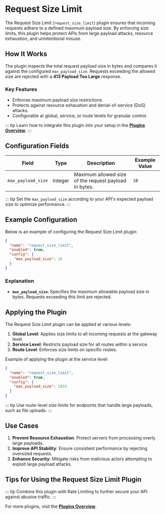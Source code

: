 # Request Size Limit

The Request Size Limit (`request_size_limit`) plugin ensures that incoming requests adhere to a defined maximum payload size. By enforcing size limits, this plugin helps protect APIs from large payload attacks, resource exhaustion, and unintentional misuse.

## How It Works

The plugin inspects the total request payload size in bytes and compares it against the configured `max_payload_size`. Requests exceeding the allowed size are rejected with a **413 Payload Too Large** response.

### Key Features

- Enforces maximum payload size restrictions.
- Protects against resource exhaustion and denial-of-service (DoS) attacks.
- Configurable at global, service, or route levels for granular control.

::: tip
Learn how to integrate this plugin into your setup in the **[Plugins Overview](../plugins/overview.md)**.
:::

## Configuration Fields

| Field              | Type    | Description                                           | Example Value |
| ------------------ | ------- | ----------------------------------------------------- | ------------- |
| `max_payload_size` | Integer | Maximum allowed size of the request payload in bytes. | `10`          |

::: tip
Set the `max_payload_size` according to your API's expected payload size to optimize performance.
:::

## Example Configuration

Below is an example of configuring the Request Size Limit plugin:

```json
{
  "name": "request_size_limit",
  "enabled": true,
  "config": {
    "max_payload_size": 10
  }
}
```

### Explanation

- **`max_payload_size`**: Specifies the maximum allowable payload size in bytes. Requests exceeding this limit are rejected.

## Applying the Plugin

The Request Size Limit plugin can be applied at various levels:

1. **Global Level**: Applies size limits to all incoming requests at the gateway level.
2. **Service Level**: Restricts payload size for all routes within a service.
3. **Route Level**: Enforces size limits on specific routes.

Example of applying the plugin at the service level:

```json
{
  "name": "request_size_limit",
  "enabled": true,
  "config": {
    "max_payload_size": 1024
  }
}
```

::: tip
Use route-level size limits for endpoints that handle large payloads, such as file uploads.
:::

## Use Cases

1. **Prevent Resource Exhaustion**: Protect servers from processing overly large payloads.
2. **Improve API Stability**: Ensure consistent performance by rejecting oversized requests.
3. **Enhance Security**: Mitigate risks from malicious actors attempting to exploit large payload attacks.

## Tips for Using the Request Size Limit Plugin

::: tip
Combine this plugin with Rate Limiting to further secure your API against abusive traffic.
:::

For more plugins, visit the **[Plugins Overview](../plugins/overview.md)**.
